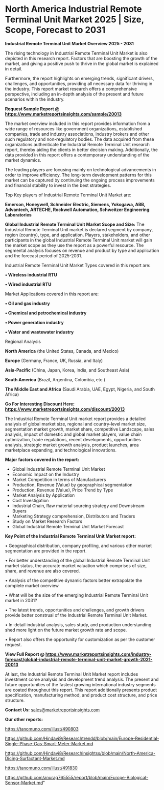 # North America Industrial Remote Terminal Unit Market 2025 | Size, Scope, Forecast to 2031

<Strong> Industrial Remote Terminal Unit Market Overview 2025 - 2031</strong>

The rising technology in Industrial Remote Terminal Unit Market is also depicted in this research report. Factors that are boosting the growth of the market, and giving a positive push to thrive in the global market is explained in detail.

Furthermore, the report highlights on emerging trends, significant drivers, challenges, and opportunities, providing all necessary data for thriving in the industry. This report market research offers a comprehensive perspective, including an in-depth analysis of the present and future scenarios within the industry.

<strong>Request Sample Report @ <a href=https://www.marketreportsinsights.com/sample/20013>https://www.marketreportsinsights.com/sample/20013</a></strong>

The market overview included in this report provides information from a wide range of resources like government organizations, established companies, trade and industry associations, industry brokers and other such regulatory and non-regulatory bodies. The data acquired from these organizations authenticate the Industrial Remote Terminal Unit research report, thereby aiding the clients in better decision making. Additionally, the data provided in this report offers a contemporary understanding of the market dynamics.

The leading players are focusing mainly on technological advancements in order to improve efficiency. The long-term development patterns for this market can be captured by continuing the ongoing process improvements and financial stability to invest in the best strategies.

Top Key players of Industrial Remote Terminal Unit Market are:

<strong>Emerson, Honeywell, Schneider Electric, Siemens, Yokogawa, ABB, Advantech, ARTECHE, Rockwell Automation, Schweitzer Engineering Laboratories</strong>

<strong><b>Global Industrial Remote Terminal Unit Market Scope and Size:</b></strong>
The Industrial Remote Terminal Unit market is declared segment by company, region (country), type, and application. Players, stakeholders, and other participants in the global Industrial Remote Terminal Unit market will gain the market scope as they use the report as a powerful resource. The segmental analysis focuses on revenue and product by type and application and the forecast period of 2025-2031.

Industrial Remote Terminal Unit Market Types covered in this report are:

<strong>• Wireless industrial RTU

• Wired industrial RTU</strong>

Market Applications covered in this report are:

<strong>• Oil and gas industry

• Chemical and petrochemical industry

• Power generation industry

• Water and wastewater industry</strong> 

Regional Analysis

<strong>North America</strong> (the United States, Canada, and Mexico)

<strong>Europe</strong> (Germany, France, UK, Russia, and Italy)

<strong>Asia-Pacific</strong> (China, Japan, Korea, India, and Southeast Asia)

<strong>South America</strong> (Brazil, Argentina, Colombia, etc.)

<strong>The Middle East and Africa</strong> (Saudi Arabia, UAE, Egypt, Nigeria, and South Africa)

<strong>Go For Interesting Discount Here: <a href=https://www.marketreportsinsights.com/discount/20013>https://www.marketreportsinsights.com/discount/20013</a></strong>

The Industrial Remote Terminal Unit market report provides a detailed analysis of global market size, regional and country-level market size, segmentation market growth, market share, competitive Landscape, sales analysis, impact of domestic and global market players, value chain optimization, trade regulations, recent developments, opportunities analysis, strategic market growth analysis, product launches, area marketplace expanding, and technological innovations.

<strong><b>Major factors covered in the report:</b></strong>
<ul>
  <li>Global Industrial Remote Terminal Unit Market </li>
  <li>Economic Impact on the Industry</li>
  <li>Market Competition in terms of Manufacturers</li>
  <li>Production, Revenue (Value) by geographical segmentation</li>
  <li>Production, Revenue (Value), Price Trend by Type</li>
  <li>Market Analysis by Application</li>
  <li>Cost Investigation</li>
  <li>Industrial Chain, Raw material sourcing strategy and Downstream Buyers</li>
  <li>Marketing Strategy comprehension, Distributors and Traders</li>
  <li>Study on Market Research Factors</li>
  <li>Global Industrial Remote Terminal Unit Market Forecast</li>
</ul>

<strong><b>Key Point of the Industrial Remote Terminal Unit Market report:</b></strong>

• Geographical distribution, company profiling, and various other market segmentation are provided in the report.

• For better understanding of the global Industrial Remote Terminal Unit market status, the accurate market valuation which comprises of size, share, and revenue are also covered.

• Analysis of the competitive dynamic factors better extrapolate the complete market overview

• What will be the size of the emerging Industrial Remote Terminal Unit market in 2031?

• The latest trends, opportunities and challenges, and growth drivers provide better construal of the Industrial Remote Terminal Unit Market.

• In-detail industrial analysis, sales study, and production understanding shed more light on the future market growth rate and scope.

• Report also offers the opportunity for customization as per the customer request.

<strong><b>View Full Report @ <a href=https://www.marketreportsinsights.com/industry-forecast/global-industrial-remote-terminal-unit-market-growth-2021-20013>https://www.marketreportsinsights.com/industry-forecast/global-industrial-remote-terminal-unit-market-growth-2021-20013</a></b></strong>


At last, the Industrial Remote Terminal Unit Market report includes investment come analysis and development trend analysis. The present and future opportunities of the fastest growing international industry segments are coated throughout this report. This report additionally presents product specification, manufacturing method, and product cost structure, and price structure.

<strong>Contact Us:</strong>
sales@marketreportsinsights.com

<strong>Our other reports:</strong>

<a href=https://tanomuno.com/illust/490803>https://tanomuno.com/illust/490803</a>

<a href=https://github.com/Hindavi9/Researchtrendd/blob/main/Europe-Residential-Single-Phase-Gas-Smart-Meter-Market.md>https://github.com/Hindavi9/Researchtrendd/blob/main/Europe-Residential-Single-Phase-Gas-Smart-Meter-Market.md</a>

<a href=https://github.com/Hindavi8/Researchinsightss/blob/main/North-America-Dicing-Surfactant-Market.md>https://github.com/Hindavi8/Researchinsightss/blob/main/North-America-Dicing-Surfactant-Market.md</a>

<a href=https://tanomuno.com/illust/491830>https://tanomuno.com/illust/491830</a>

<a href=https://github.com/anurag765555/report/blob/main/Europe-Biological-Sensor-Market.md>https://github.com/anurag765555/report/blob/main/Europe-Biological-Sensor-Market.md</a>"
